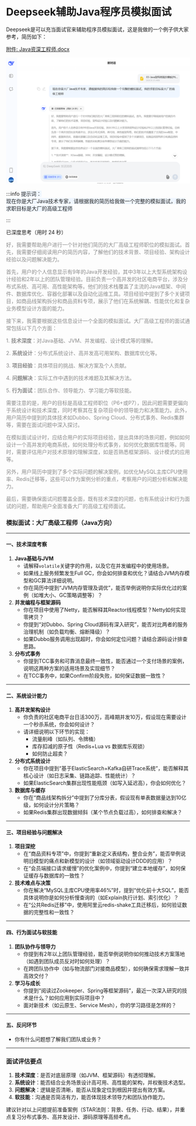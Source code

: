 # Deepseek辅助Java程序员模拟面试

Deepseek是可以充当面试官来辅助程序员模拟面试，这是我做的一个例子供大家参考，简历如下：

[附件: Java资深工程师.docx](./attachments/ZZZZk89Vmb9lwKn8/Java资深工程师.docx)

![1738833245286-baa670fc-66ee-4ac7-bd49-36880392bef4.png](./img/ZZZZk89Vmb9lwKn8/1738833245286-baa670fc-66ee-4ac7-bd49-36880392bef4-726744.png)

:::info
<font style="color:rgb(38, 38, 38);background-color:rgb(239, 246, 255);">提示词：  
</font><font style="color:rgb(38, 38, 38);background-color:rgb(239, 246, 255);">现在你是大厂Java技术专家，请根据我的简历给我做一个完整的模拟面试，我的求职目标是大厂的高级工程师</font>

:::

已深度思考（用时 24 秒）

<font style="color:rgb(139, 139, 139);">好，我需要帮助用户进行一个针对他们简历的大厂高级工程师职位的模拟面试。首先，我需要仔细阅读用户的简历内容，了解他们的技术背景、项目经验、架构设计经验以及问题解决能力。</font>

<font style="color:rgb(139, 139, 139);">首先，用户的个人信息显示有9年的Java开发经验，其中3年以上大型系统架构设计经验和2年以上的团队管理经验。目前负责一个高并发的社区电商平台，涉及分布式系统、高可用、高性能架构等。他们的技术栈覆盖了主流的Java框架、中间件、数据库优化、容器化部署以及自动化运维工具。项目经验中提到了多个关键项目，如商品线架构拆分和商品资料专项，展示了他们在系统解耦、性能优化和复杂业务模型设计方面的能力。</font>

<font style="color:rgb(139, 139, 139);">接下来，我需要根据这些信息设计一个全面的模拟面试。大厂高级工程师的面试通常包括以下几个方面：</font>

<font style="color:rgb(139, 139, 139);">1. **技术深度**：对Java基础、JVM、并发编程、设计模式等的理解。</font>

<font style="color:rgb(139, 139, 139);">2. **系统设计**：分布式系统设计、高并发高可用架构、数据库优化等。</font>

<font style="color:rgb(139, 139, 139);">3. **项目经验**：具体项目的挑战、解决方案及个人贡献。</font>

<font style="color:rgb(139, 139, 139);">4. **问题解决**：实际工作中遇到的技术难题及其解决方法。</font>

<font style="color:rgb(139, 139, 139);">5. **行为面试**：团队合作、领导能力、学习能力等软技能。</font>

<font style="color:rgb(139, 139, 139);">需要注意的是，用户的目标是高级工程师职位（P6+或P7），因此问题需要更偏向于系统设计和技术深度，同时考察其在复杂项目中的领导能力和决策能力。此外，用户简历中提到的具体技术如Dubbo、Spring Cloud、分布式事务、Redis集群等，需要在面试问题中深入探讨。</font>

<font style="color:rgb(139, 139, 139);">在模拟面试设计时，应结合用户的实际项目经验，提出具体的场景问题，例如如何设计一个高并发的电商系统，如何处理分布式事务，如何优化数据库性能等。同时，需要评估用户对技术原理的理解深度，如是否熟悉框架源码、设计模式的应用等。</font>

<font style="color:rgb(139, 139, 139);">另外，用户简历中提到了多个实际问题的解决案例，如优化MySQL主库CPU使用率、Redis迁移等，这些可以作为案例分析的重点，考察用户的问题分析和解决能力。</font>

<font style="color:rgb(139, 139, 139);">最后，需要确保面试问题覆盖全面，既有技术深度的问题，也有系统设计和行为面试的问题，帮助用户全面准备大厂的高级工程师面试。</font>

### **模拟面试：大厂高级工程师（Java方向）**

---

#### **一、技术深度考察**

1. **Java基础与JVM**
    - 请解释`volatile`关键字的作用，以及它在并发编程中的使用场景。
    - 如果线上服务频繁发生Full GC，你会如何排查和优化？请结合JVM内存模型和GC算法详细说明。
    - 你在简历中提到“JVM内存管理及调优”，能否举例说明你实际优化过的案例（如堆大小、GC策略调整等）？
2. **并发编程与框架源码**
    - 你在项目中使用了Netty，能否解释其Reactor线程模型？Netty如何实现零拷贝？
    - 你提到“对Dubbo、Spring Cloud源码有深入研究”，能否对比两者的服务治理机制（如负载均衡、熔断降级）？
    - 如果Dubbo服务调用出现超时，你会如何定位问题？请结合源码设计排查思路。
3. **分布式事务**
    - 你提到TCC事务和可靠消息最终一致性，能否通过一个支付场景的案例，说明这两种方案的适用场景及实现细节？
    - 在TCC事务中，如果Confirm阶段失败，如何保证数据一致性？

---

#### **二、系统设计能力**

1. **高并发架构设计**
    - 你负责的社区电商平台日活300万，高峰期并发10万，假设现在需要设计一个秒杀系统，你会如何设计？
    - 请详细说明以下环节的实现：
        - 流量削峰（如队列、令牌桶）
        - 库存扣减的原子性（Redis+Lua vs 数据库乐观锁）
        - 如何防止超卖？
2. **分布式系统设计**
    - 你在项目中提到“基于ElasticSearch+Kafka自研Trace系统”，能否解释其核心设计（如日志采集、链路追踪、性能统计）？
    - 如果ElasticSearch集群出现性能瓶颈（如写入延迟高），你会如何优化？
3. **数据库与缓存**
    - 你在“商品线架构拆分”中提到了分库分表，假设现有单表数据量达到10亿级，如何设计分片策略？
    - 如果Redis集群出现数据倾斜（某个节点负载过高），如何排查和解决？

---

#### **三、项目经验与问题解决**

1. **项目深挖**
    - 在“商品资料专项”中，你提到“重新定义表结构，整合业务”，能否举例说明旧模型的痛点和新模型的设计（如领域驱动设计DDD的应用）？
    - 在“会员端接口请求缓慢”的优化案例中，你提到“建立本地缓存”，如何保证缓存与数据库的一致性？
2. **技术难点与决策**
    - 你在解决“MySQL主库CPU使用率46%”时，提到“优化前十大SQL”，能否具体说明你是如何分析慢查询的（如Explain执行计划、索引优化）？
    - 在“公共Redis迁移”中，使用阿里云redis-shake工具迁移后，如何验证数据的完整性和一致性？

---

#### **四、行为面试与软技能**

1. **团队协作与领导力**
    - 你提到有2年以上团队管理经验，能否举例说明你如何推动技术方案落地（如遇到团队成员反对时如何处理）？
    - 在跨团队协作中（如与物流部门对接商品模型），如何确保需求理解一致并高效交付？
2. **学习与成长**
    - 你提到“阅读过Zookeeper、Spring等框架源码”，最近一次深入研究的技术是什么？如何应用到实际项目中？
    - 面对新技术（如云原生、Service Mesh），你的学习路径是怎样的？

---

#### **五、反问环节**

- 你有什么问题想了解我们团队或业务？

---

### **面试评估要点**

1. **技术深度**：是否对底层原理（如JVM、框架源码）有透彻理解。
2. **系统设计**：能否结合业务场景设计高可用、高性能的架构，并权衡技术选型。
3. **问题解决**：逻辑是否清晰，能否从现象定位到根因并提出有效方案。
4. **软技能**：沟通是否简洁有力，能否体现技术领导力和团队协作能力。

建议针对以上问题提前准备案例（STAR法则：背景、任务、行动、结果），并重点复习分布式事务、高并发设计、源码原理等高频考点。
